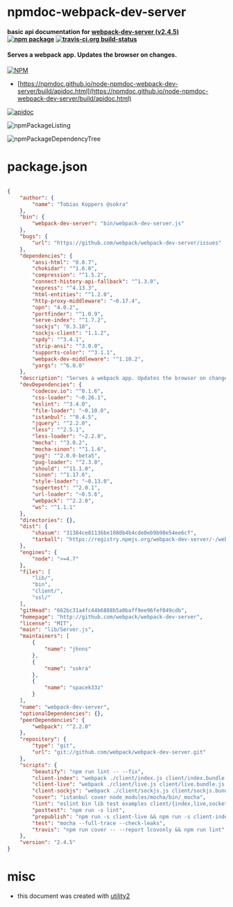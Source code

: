 # npmdoc-webpack-dev-server

#### basic api documentation for  [webpack-dev-server (v2.4.5)](http://github.com/webpack/webpack-dev-server)  [![npm package](https://img.shields.io/npm/v/npmdoc-webpack-dev-server.svg?style=flat-square)](https://www.npmjs.org/package/npmdoc-webpack-dev-server) [![travis-ci.org build-status](https://api.travis-ci.org/npmdoc/node-npmdoc-webpack-dev-server.svg)](https://travis-ci.org/npmdoc/node-npmdoc-webpack-dev-server)

#### Serves a webpack app. Updates the browser on changes.

[![NPM](https://nodei.co/npm/webpack-dev-server.png?downloads=true&downloadRank=true&stars=true)](https://www.npmjs.com/package/webpack-dev-server)

- [https://npmdoc.github.io/node-npmdoc-webpack-dev-server/build/apidoc.html](https://npmdoc.github.io/node-npmdoc-webpack-dev-server/build/apidoc.html)

[![apidoc](https://npmdoc.github.io/node-npmdoc-webpack-dev-server/build/screenCapture.buildCi.browser.%252Ftmp%252Fbuild%252Fapidoc.html.png)](https://npmdoc.github.io/node-npmdoc-webpack-dev-server/build/apidoc.html)

![npmPackageListing](https://npmdoc.github.io/node-npmdoc-webpack-dev-server/build/screenCapture.npmPackageListing.svg)

![npmPackageDependencyTree](https://npmdoc.github.io/node-npmdoc-webpack-dev-server/build/screenCapture.npmPackageDependencyTree.svg)



# package.json

```json

{
    "author": {
        "name": "Tobias Koppers @sokra"
    },
    "bin": {
        "webpack-dev-server": "bin/webpack-dev-server.js"
    },
    "bugs": {
        "url": "https://github.com/webpack/webpack-dev-server/issues"
    },
    "dependencies": {
        "ansi-html": "0.0.7",
        "chokidar": "^1.6.0",
        "compression": "^1.5.2",
        "connect-history-api-fallback": "^1.3.0",
        "express": "^4.13.3",
        "html-entities": "^1.2.0",
        "http-proxy-middleware": "~0.17.4",
        "opn": "4.0.2",
        "portfinder": "^1.0.9",
        "serve-index": "^1.7.2",
        "sockjs": "0.3.18",
        "sockjs-client": "1.1.2",
        "spdy": "^3.4.1",
        "strip-ansi": "^3.0.0",
        "supports-color": "^3.1.1",
        "webpack-dev-middleware": "^1.10.2",
        "yargs": "^6.0.0"
    },
    "description": "Serves a webpack app. Updates the browser on changes.",
    "devDependencies": {
        "codecov.io": "^0.1.6",
        "css-loader": "~0.26.1",
        "eslint": "^3.4.0",
        "file-loader": "~0.10.0",
        "istanbul": "^0.4.5",
        "jquery": "^2.2.0",
        "less": "^2.5.1",
        "less-loader": "~2.2.0",
        "mocha": "^3.0.2",
        "mocha-sinon": "^1.1.6",
        "pug": "^2.0.0-beta5",
        "pug-loader": "^2.3.0",
        "should": "^11.1.0",
        "sinon": "^1.17.6",
        "style-loader": "~0.13.0",
        "supertest": "^2.0.1",
        "url-loader": "~0.5.6",
        "webpack": "^2.2.0",
        "ws": "^1.1.1"
    },
    "directories": {},
    "dist": {
        "shasum": "31384ce81136be1080b4b4cde0eb9b90e54ee6cf",
        "tarball": "https://registry.npmjs.org/webpack-dev-server/-/webpack-dev-server-2.4.5.tgz"
    },
    "engines": {
        "node": ">=4.7"
    },
    "files": [
        "lib/",
        "bin",
        "client/",
        "ssl/"
    ],
    "gitHead": "662bc31a4fc44b6888b5a0baff9ee96fef049cdb",
    "homepage": "http://github.com/webpack/webpack-dev-server",
    "license": "MIT",
    "main": "lib/Server.js",
    "maintainers": [
        {
            "name": "jhnns"
        },
        {
            "name": "sokra"
        },
        {
            "name": "spacek33z"
        }
    ],
    "name": "webpack-dev-server",
    "optionalDependencies": {},
    "peerDependencies": {
        "webpack": "^2.2.0"
    },
    "repository": {
        "type": "git",
        "url": "git://github.com/webpack/webpack-dev-server.git"
    },
    "scripts": {
        "beautify": "npm run lint -- --fix",
        "client-index": "webpack ./client/index.js client/index.bundle.js --color --config client/webpack.config.js -p",
        "client-live": "webpack ./client/live.js client/live.bundle.js --color --config client/webpack.config.js -p",
        "client-sockjs": "webpack ./client/sockjs.js client/sockjs.bundle.js --color --config client/webpack.sockjs.config.js -p",
        "cover": "istanbul cover node_modules/mocha/bin/_mocha",
        "lint": "eslint bin lib test examples client/{index,live,socket,sockjs,overlay,webpack.config}.js",
        "posttest": "npm run -s lint",
        "prepublish": "npm run -s client-live && npm run -s client-index && npm run -s client-sockjs",
        "test": "mocha --full-trace --check-leaks",
        "travis": "npm run cover -- --report lcovonly && npm run lint"
    },
    "version": "2.4.5"
}
```



# misc
- this document was created with [utility2](https://github.com/kaizhu256/node-utility2)
